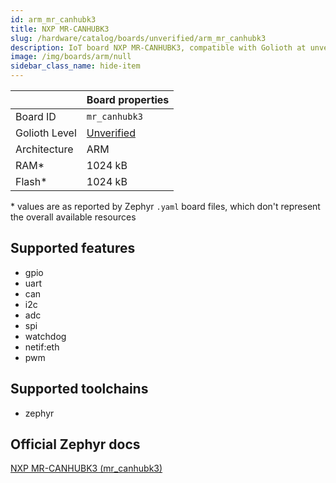```yaml
---
id: arm_mr_canhubk3
title: NXP MR-CANHUBK3
slug: /hardware/catalog/boards/unverified/arm_mr_canhubk3
description: IoT board NXP MR-CANHUBK3, compatible with Golioth at unverified level.
image: /img/boards/arm/null
sidebar_class_name: hide-item
---
```


[//]: # (This is an auto-generated file, do not edit! Changes to it will be lost upon re-generation)



|                | Board properties     |
| -------------  | -------------------- |
| Board ID       | `mr_canhubk3` |
| Golioth Level  | [Unverified](/hardware#unverified-boards) |
| Architecture   | ARM |
| RAM*           | 1024 kB |
| Flash*         | 1024 kB |

\* values are as reported by Zephyr `.yaml` board files, which don't represent the overall available resources



## Supported features

* gpio
* uart
* can
* i2c
* adc
* spi
* watchdog
* netif:eth
* pwm

## Supported toolchains

* zephyr

## Official Zephyr docs

[NXP MR-CANHUBK3 (mr_canhubk3)](https://docs.zephyrproject.org/latest/boards/arm/mr_canhubk3/doc/index.html)
